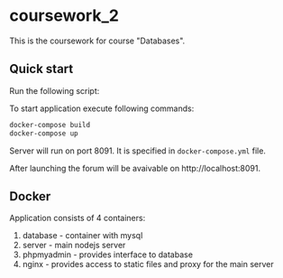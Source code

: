 # coursework_2

This is the coursework for course "Databases".

## Quick start

Run the following script:


To start application execute following commands:

```bash
docker-compose build
docker-compose up
```

Server will run on port 8091. It is specified in `docker-compose.yml` file.

After launching the forum will be avaivable on http://localhost:8091.

## Docker

Application consists of 4 containers:

1. database - container with mysql
2. server - main nodejs server
3. phpmyadmin - provides interface to database
4. nginx - provides access to static files and proxy for the main server
